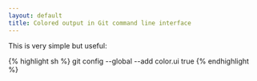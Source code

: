 ```yaml
---
layout: default
title: Colored output in Git command line interface
---
```


This is very simple but useful:

{% highlight sh %}
git config --global --add color.ui true
{% endhighlight %}
